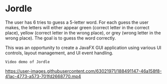 # Jordle

The user has 6 tries to guess a 5-letter word. For each guess the user makes, the letters will either appear green (correct letter in the correct place), yellow (correct letter in the wrong place), or grey (wrong letter in the wrong place). The goal is to guess the word correctly.

This was an opportunity to create a JavaFX GUI application using various UI controls, layout management, and UI event handling.


```Video demo of Jordle```

https://user-images.githubusercontent.com/63021971/188491147-46a158f8-41ac-4773-a573-701fd2668770.mp4

